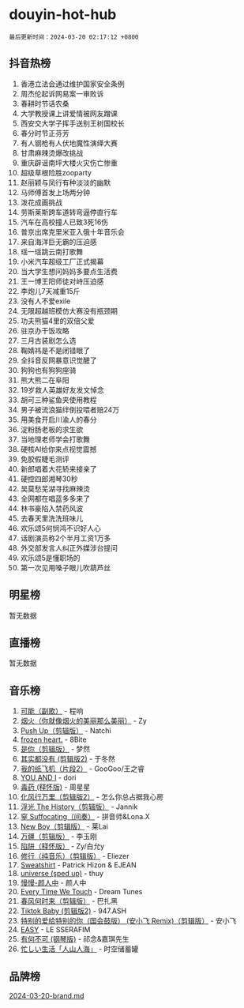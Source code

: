# douyin-hot-hub

`最后更新时间：2024-03-20 02:17:12 +0800`

## 抖音热榜

1. 香港立法会通过维护国家安全条例
1. 周杰伦起诉网易案一审败诉
1. 春耕时节话农桑
1. 大学教授课上讲爱情被网友蹭课
1. 西安交大学子挥手送别王树国校长
1. 春分时节正芬芳
1. 有人钢枪有人伏地魔性演绎大赛
1. 甘肃麻辣烫爆改挑战
1. 重庆辟谣南坪大楼火灾伤亡惨重
1. 超级草根险胜zooparty
1. 赵丽颖与凤行有种淡淡的幽默
1. 马师傅首发上场两分钟
1. 泼花成画挑战
1. 劳斯莱斯跨车道转弯逼停直行车
1. 汽车在高校撞人已致3死16伤
1. 普京出席克里米亚入俄十年音乐会
1. 来自海洋巨无霸的压迫感
1. 瑶一瑶跳云南打歌舞
1. 小米汽车超级工厂正式揭幕
1. 当大学生想问妈妈多要点生活费
1. 王一博王阳师徒对峙压迫感
1. 李炮儿7天减重15斤
1. 没有人不爱exile
1. 无限超越班模仿大赛没有瓶颈期
1. 功夫熊猫4里的双倍父爱
1. 驻京办干饭攻略
1. 三月古装剧怎么选
1. 鞠婧祎是不是闭错眼了
1. 全抖音反网暴意识觉醒了
1. 狗狗也有狗狗座骑
1. 熊大熊二在阜阳
1. 19岁救人英雄好友发文悼念
1. 胡可三种鲨鱼夹使用教程
1. 男子被流浪猫绊倒投喂者赔24万
1. 用美食开启川渝人的春分
1. 淀粉肠老板的求生欲
1. 当地理老师学会打歌舞
1. 硬核AI给你来点视觉震撼
1. 免胶假睫毛测评
1. 新郎唱着大花轿来接亲了
1. 硬控四郎湘琴30秒
1. 吴莫愁芜湖寻找麻辣烫
1. 全网都在唱蓝多多来了
1. 林书豪陷入禁药风波
1. 去春天里洗洗班味儿
1. 欢乐颂5何悯鸿不识好人心
1. 话剧演员称2个半月工资1万多
1. 外交部发言人纠正外媒涉台提问
1. 欢乐颂5是懂职场的
1. 第一次见用嗓子眼儿吹葫芦丝

## 明星榜

暂无数据

## 直播榜

暂无数据

## 音乐榜

1. [可能（副歌）](https://sf3-cdn-tos.douyinstatic.com/obj/tos-cn-ve-2774/cde1731888894259b333569393c2fb51) - 程响
1. [烟火（你就像烟火的美丽那么美丽）](https://sf3-cdn-tos.douyinstatic.com/obj/tos-cn-ve-2774/oAO9ggQMdM8D1dpPfLvFaVQw0xXeWzFweHCR9A) - Zy
1. [Push Up（剪辑版）](https://sf5-hl-cdn-tos.douyinstatic.com/obj/tos-cn-ve-2774/oUZ8lAerCPgMmOQlO6CfhjyIIBRt81GjNgzqt4) - Natchi
1. [frozen heart.](https://sf5-hl-cdn-tos.douyinstatic.com/obj/tos-cn-ve-2774/oIIWJfyjIACZA9zQMtnJ6hQQhFC4vhCupoRBsO) - 8Bite
1. [是你（剪辑版）](https://sf3-cdn-tos.douyinstatic.com/obj/tos-cn-ve-2774/46019dae783c4c969944217fe1cfafc4) - 梦然
1. [其实都没有 (剪辑版2)](https://sf5-hl-cdn-tos.douyinstatic.com/obj/tos-cn-ve-2774/oEBNQenHZtBhxYjGgUDQk0BCHTigQafgFlbQ7k) - 于冬然
1. [我的纸飞机（片段2）](https://sf5-hl-cdn-tos.douyinstatic.com/obj/tos-cn-ve-2774/oM2ZrKcg2CD5AeRB2gkeXOFB1IxAGJdZPazYHf) - GooGoo/王之睿
1. [YOU AND I](https://sf6-cdn-tos.douyinstatic.com/obj/tos-cn-ve-2774/owHneC9pQaAQy2eFQdrfDbsugDhXJYFWBDZzAH) - dori
1. [毒药 (释怀版)](https://sf5-hl-cdn-tos.douyinstatic.com/obj/tos-cn-ve-2774/oYILMEAzspdZBIzy4frJNB8ZHPHWAhiwowd4Ad) - 周星星
1. [化风行万里（剪辑版2）](https://sf3-cdn-tos.douyinstatic.com/obj/tos-cn-ve-2774/oEWQJsIQhzBfrhMgczsZDgNaiFzvgAwMHPtyTB) - 怎么你总占据我心房
1. [浮光 The History（剪辑版）](https://sf3-cdn-tos.douyinstatic.com/obj/tos-cn-ve-2774/oIkABGgUD0nCgDneOBBKSj79UBoAZtQjIi3fbl) - Jannik
1. [窒 Suffocating（间奏）](https://sf6-cdn-tos.douyinstatic.com/obj/tos-cn-ve-2774/oUtBYAhssQz2sxQrNTY6fxtgNBhJ1yMWh7IlWS) - 拼音师&Lona.X
1. [New Boy（剪辑版）](https://sf5-hl-cdn-tos.douyinstatic.com/obj/tos-cn-ve-2774/oAozkaGFcPxBerw7nBQfYf8z6CgCZAblDka2cl) - 莱Lai
1. [万疆（剪辑版）](https://sf3-cdn-tos.douyinstatic.com/obj/tos-cn-ve-2774/ooG7oVgFlDTelKCjCsTTobQvbdtj1BBQXnfZd8) - 李玉刚
1. [陷阱（释怀版）](https://sf6-cdn-tos.douyinstatic.com/obj/tos-cn-ve-2774/oE8C21LeZrzKLDFfQYgMzx4GAIHageG5IzayY7) - Zy/白允y
1. [修行（纯音乐）（剪辑版）](https://sf6-cdn-tos.douyinstatic.com/obj/tos-cn-ve-2774/oconjmgByUNptBMJQHMAjSTCDeDxaSDQxgbeZk) - Eliezer
1. [Sweatshirt](https://sf5-hl-cdn-tos.douyinstatic.com/obj/tos-cn-ve-2774/oIljDAEhoLZWOUjICBfkC4Uzg1QB1BFgNfItyL) - Patrick Hizon & EJEAN
1. [universe (sped up)](https://sf5-hl-cdn-tos.douyinstatic.com/obj/tos-cn-ve-2774/oIQnurQLDCsdYeegkM4CKuVb23MZBXtX6QB8bv) - thuy
1. [慢慢-颜人中](https://sf5-hl-cdn-tos.douyinstatic.com/obj/tos-cn-ve-2774/ocjHNfBXdBxQNC8ZGAeoLMFTUgtBg8bkExunDC) - 颜人中
1. [Every Time We Touch](https://sf5-hl-cdn-tos.douyinstatic.com/obj/tos-cn-ve-2774/ogN6lUKQeBBfEVhIOMikG1CcJjugxk1tztZyhP) - Dream Tunes
1. [春风何时来（剪辑版）](https://sf3-cdn-tos.douyinstatic.com/obj/tos-cn-ve-2774/owVZktEaoxHvc3Qbtf20XZgIDfCsFBLavBTl1M) - 巴扎黑
1. [Tiktok Baby (剪辑版2)](https://sf6-cdn-tos.douyinstatic.com/obj/tos-cn-ve-2774/409234e9be76489d9e51cf47453104f6) - 947.ASH
1. [特别的爱给特别的你（国会鼓版） (安小飞 Remix)（剪辑版）](https://sf5-hl-cdn-tos.douyinstatic.com/obj/tos-cn-ve-2774/5d58984f252449de868a9b52f362d751) - 安小飞
1. [EASY](https://sf5-hl-cdn-tos.douyinstatic.com/obj/tos-cn-ve-2774/o0YWmCNo0QdVFEYlu0FfBBgNSie9S0Q5ZqDltv) - LE SSERAFIM
1. [有何不可 (钢琴版)](https://sf3-cdn-tos.douyinstatic.com/obj/tos-cn-ve-2774/7bee6314dd404650b8923035b853e5ee) - 祁念&嘉琪先生
1. [忙しい生活「人山人海」](https://sf5-hl-cdn-tos.douyinstatic.com/obj/tos-cn-ve-2774/85e45ba5b18b40789757286816d99665) - 时空储蓄罐

## 品牌榜

[2024-03-20-brand.md](2024-03-20-brand.md)

